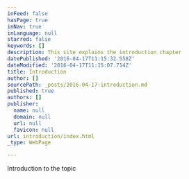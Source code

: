 ```yaml
---
inFeed: false
hasPage: true
inNav: true
inLanguage: null
starred: false
keywords: []
description: This site explains the introduction chapter
datePublished: '2016-04-17T11:15:32.558Z'
dateModified: '2016-04-17T11:15:07.714Z'
title: Introduction
author: []
sourcePath: _posts/2016-04-17-introduction.md
published: true
authors: []
publisher:
  name: null
  domain: null
  url: null
  favicon: null
url: introduction/index.html
_type: WebPage

---
```

Introduction to the topic